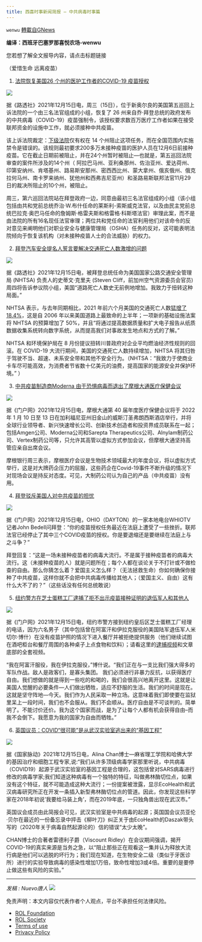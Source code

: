 ```yaml
---
title: 西喜时事新闻简报 — 中共病毒时事篇
---
```

`wenwu` [轉載自GNews](https://gnews.org/zh-hans/1760310/)

**编译：西班牙巴塞罗那喜悦农场-wenwu**

您若想了解全文报导内容，请点击标题链接

（爱惜生命 远离疫苗）

1. [法院恢复美国26 个州的医护工作者的COVID-19 疫苗授权](https://www.reuters.com/world/us/court-revives-us-covid-19-vaccine-mandate-healthcare-26-states-2021-12-15/)

![](https://assets.gnews.org/wp-content/uploads/2021/12/image-803.png)

据《路透社》2021年12月15日电，周三（15日），位于新奥尔良的美国第五巡回上诉法院的一个由三名法官组成的小组，恢复了 26 州来自乔·拜登总统的政府发布的中共病毒（COVID-19）疫苗强制令，该授权要求数百万医疗工作者如果在接受联邦资金的设施中工作，就必须接种中共疫苗。

该上诉法院裁定：[下级法院](https://www.reuters.com/legal/government/us-judge-blocks-vaccine-mandate-contractors-three-states-2021-11-30)仅有权在 14 个州阻止这项任务，而在全国范围内实施禁令是错误的。该规则最初要求200多万未接种疫苗的医护人员在12月6日前接种疫苗。它在截止日期前被阻止，并在24个州暂时被阻止—也就是，第五巡回法院审查的案件所涉及的14个州（ 阿拉巴马州、亚利桑那州、佐治亚州、爱达荷州、印第安纳州、肯塔基州、路易斯安那州、密西西比州、蒙大拿州、俄亥俄州、俄克拉何马州、南卡罗来纳州、犹他州和西弗吉尼亚州）和圣路易斯联邦法官11月29日的裁决所阻止的10个州，被阻止。

周三，第六巡回法院站在拜登政府一边，同意由最初三名法官组成的小组（该小组包括由共和党前总统乔治·W.布什任命的莱斯利-索斯威克法官，以及由民主党前总统巴拉克·奥巴马任命的詹姆斯·格雷夫斯和格雷格·科斯塔法官）审理此案，而不是由法院的所有16名现任法官审理；两位共和党任命的法官利用他们对该命令的反对意见来阐明他们对职业安全与健康管理局（OSHA）任务的反对，这可能表明法院倾向于恢复该机构（对未接种疫苗人士的合法威胁）的权力。

2. [拜登汽车安全提名人誓言要解决交通死亡人数激增的问题](https://www.reuters.com/world/us/biden-auto-safety-nominee-vows-address-jump-traffic-deaths-2021-12-15/)

![](https://assets.gnews.org/wp-content/uploads/2021/12/image-805.png)

据《路透社》2021年12月15日电，被拜登总统任命为美国国家公路交通安全管理局 (NHTSA) 负责人的史蒂文·克里夫 (Steven Cliff，前加州空气资源委员会官员) 周四将告诉参议院小组，美国“道路死亡人数史无前例地增加。我致力于扭转这种局面。”

NHTSA 表示，与去年同期相比，2021 年前六个月美国的交通死亡人数[猛增了](https://www.reuters.com/world/us/us-traffic-deaths-soar-184-first-half-2021-20160-2021-10-28)[18.4%](https://www.reuters.com/world/us/us-traffic-deaths-soar-184-first-half-2021-20160-2021-10-28)，这是自 2006 年以来美国道路上最致命的上半年；一项新的基础设施法案将 NHTSA 的预算增加了 50%，并且“将通过提高数据质量和扩大电子报告从纸质数据收集系统转向数字系统，从而提高我们对事故发生地点和方式的了解。”

NHTSA 和环境保护局在 8 月份提议扭转川普政府对企业平均燃油经济性规则的回滚。在 COVID-19 大流行期间，美国的交通死亡人数持续增加，NHTSA 将其归咎于驾驶不当、超速、未系安全带和其他不安全行为。（NHTSA：“我致力于使商业卡车尽可能高效，为消费者节省数十亿美元的油费，提高国家的能源安全并保护环境。” ）

3. [中共疫苗制造商Moderna 由于恐惧病毒而退出了摩根大通医疗保健会议](https://www.thegatewaypundit.com/2021/12/cant-make-vaccine-maker-moderna-pulls-j-p-morgan-healthcare-conference-due-covid-19-fears/)

![](https://assets.gnews.org/wp-content/uploads/2021/12/屏幕截图-2021-12-16-103629.jpg)

据《门户网》2021年12月15日电，摩根大通第 40 届年度医疗保健会议将于 2022 年 1 月 10 日至 13 日在加利福尼亚州旧金山的威斯汀圣弗朗西斯酒店举行，并将全球行业领导者、新兴快速增长公司、创新技术创造者和投资界成员联系在一起；包括Amgen公司、Moderna公司和Sarepta Therapeutics公司、Alnylam制药公司、Vertex制药公司等，只允许其高管以虚拟方式参加会议，但摩根大通坚持高管应亲自出席会议。

摩根银行周三表示，摩根医疗会议是生物技术领域最大的年度会议，将以虚拟方式举行，这是对大牌药企压力的屈服，这些药企在Covid-19事件不断升级的情况下对现场会议是持反对态度。可见，大制药公司认为自己的产品（中共疫苗）没有用。

4. [拜登驳斥美国人对中共疫苗的担忧](https://www.thegatewaypundit.com/2021/12/big-deal-joe-biden-americans-concerned-vaccine-mandates-encroaching-freedom-video/)

![](https://assets.gnews.org/wp-content/uploads/2021/12/image-807.png)

据《门户网》2021年12月15日电，OHIO（DAYTON）的一家本地电台WHIOTV记者John Bedell问拜登：“你的疫苗授权任务最近在法庭上遭受了一些挫折。联邦法官已经停止了其中三个COVID疫苗的授权。你是要退缩还是要继续在法庭上与之斗争？”

拜登回复：“这是一场未接种疫苗者的病毒大流行。不是属于接种疫苗者的病毒大流行。这（未接种疫苗的人）就是问题所在；每个人都在谈论关于不打针或不做检查的自由。那么你猜怎么着？爱国主义怎么样？（无法拯救生命）你如何确保你接种了中共疫苗，这样你就不会把中共病毒传播给其他人；（爱国主义、自由）这有什么大不了的？”（这些话没有任何总统敢说）

5. [纽约警方在芝士蛋糕工厂逮捕了拒不出示疫苗接种证明的退伍军人和其他人](https://www.thegatewaypundit.com/2021/12/decorated-army-veteran-others-arrested-nypd-cheesecake-factory-refusal-show-proof-vaccination-intense-videos/)

![](https://assets.gnews.org/wp-content/uploads/2021/12/image-809.png)

据《门户网》2021年12月15日电，纽约市警方接到纽约皇后区芝士蛋糕工厂经理的电话，因为六名男子（其中包括曾在阿富汗和伊拉克服役的美国陆军退伍军人米切尔·博什）在没有疫苗护照的情况下进入餐厅并被拒绝提供服务（他们继续试图在酒吧柜台和餐厅周围的各种桌子上点食物和饮料）；请看这里的[逮捕视频](https://rumble.com/vquci6-nypd-police-arrest-six-men-in-nyc-for-refusing-to-show-vaccine-passports-at.html)和文章底部的全套视频。

“我在阿富汗服役，我在伊拉克服役，”博什说。“我们正在与一支比我们强大得多的军队作战。敌人是政客们，是寡头集团。 我们必须进行非暴力反抗，以获得医疗自由。我们想做的就是得到一些吃的和喝的，我们会很高兴地离开这里。这就是让美国人觉醒的必要条件—人们做出牺牲，适应不舒服的生活。我们的时间是现在。这就是坚守阵地—今天。我们作为人民采取一种立场。这意味着我们即使要在监狱里呆上一段时间，我们也不会服从。我们不会顺从。医疗自由是不可谈判的。简单明了。不能讨价还价。我为这个国家而战，是为了让每个人都有机会获得自由–而我不会倒下。我愿意为我的国家为自由而牺牲。”

6. [英国议员：COVID“很可能”是从武汉实验室逃出来的“基因工程”](https://thenationalpulse.com/news/mps-briefed-on-covid-lab-leak-origins/)

![](https://assets.gnews.org/wp-content/uploads/2021/12/image-811.png)

据《国家脉动》2021年12月15日电，Alina Chan博士—麻省理工学院和哈佛大学的基因治疗和细胞工程专家,说:“我们从许多顶级病毒学家那里听说，中共病毒（COVID19）起源于武汉实验室的基因工程是合理的，这包括曾对SARS病毒进行修改的病毒学家;我们知道这种病毒有一个独特的特征，叫做弗林酶切位点，如果没有这个特征，就不可能造成这种大流行；一份提案被泄露，显示EcoHealth和武汉病毒研究所正在开发一条插入新型弗林酶切位点的管道。因此，你发现这些科学家在2018年初说’我要给马装上角’，而在2019年底，一只独角兽出现在武汉市。”

英国议会成员由此简报会可见，武汉实验室是中共病毒的起源；英国国会议员亚伦·贝尔在最近的一份备忘录中抨击《柳叶刀》纠正关于由EcoHealth的Daszak带头写的（2020年关于病毒自然起源论的）信的错误“太少太晚”。

CHAN博士的合著者雷德利子爵（Viscount Ridley）在会议期间强调，揭开COVID-19的真实来源是当务之急，以“阻止那些正在观看这一集并认为释放大流行病是他们可以逃脱的坏行为；我们现在知道，在生物安全二级（类似于牙医诊所）进行的实验导致病毒的感染性增加1万倍，致命性增加3或4倍。重要的是要停止做这些有风险的实验。”

* * *

*发稿 : Nuevo唐人*
![](https://assets.gnews.org/wp-content/uploads/2021/12/GNEWS_CH.-1-3-1.jpeg)




 

免责声明：本文内容仅代表作者个人观点，平台不承担任何法律风险。

- [ROL Foundation](https://rolfoundation.org/)
- [ROL Society](https://rolsociety.org/)
- [Terms of use](https://gnews.org/terms-of-use-3/)
- [Privacy Policy](https://gnews.org/privacy-policy/)
